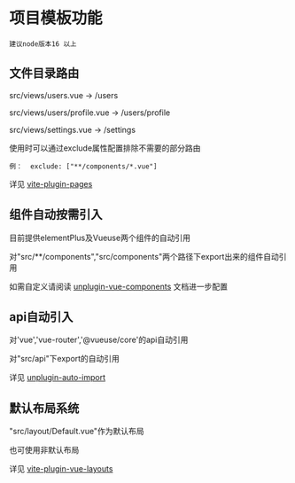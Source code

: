 # 项目模板功能

    建议node版本16 以上

## 文件目录路由

  src/views/users.vue -> /users

  src/views/users/profile.vue -> /users/profile

  src/views/settings.vue -> /settings

  使用时可以通过exclude属性配置排除不需要的部分路由

    例：  exclude: ["**/components/*.vue"]

  详见 [vite-plugin-pages](https://github.com/hannoeru/vite-plugin-pages)

## 组件自动按需引入

  目前提供elementPlus及Vueuse两个组件的自动引用

  对"src/**/components","src/components"两个路径下export出来的组件自动引用

  如需自定义请阅读 [unplugin-vue-components](https://github.com/antfu/unplugin-vue-components) 文档进一步配置

## api自动引入

  对'vue','vue-router','@vueuse/core'的api自动引用

  对"src/api"下export的自动引用

  详见 [unplugin-auto-import](https://github.com/antfu/unplugin-auto-import)

## 默认布局系统

  "src/layout/Default.vue"作为默认布局
  
  也可使用非默认布局
  
  详见 [vite-plugin-vue-layouts](https://github.com/JohnCampionJr/vite-plugin-vue-layouts)






